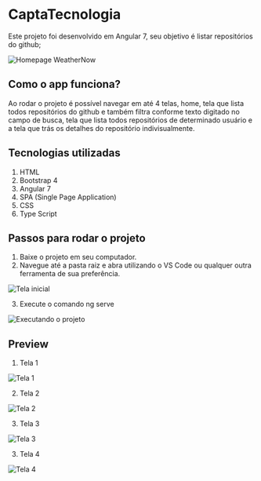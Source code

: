 # CaptaTecnologia
Este projeto foi desenvolvido em Angular 7, seu objetivo é listar repositórios do github;

![Homepage WeatherNow](https://i.ibb.co/ftMgg60/image.png)

## Como o app funciona?
Ao rodar o projeto é possível navegar em até 4 telas, home, tela que lista todos repositórios do github e também filtra conforme texto digitado no campo de busca, tela que lista todos repositórios de determinado usuário e a tela que trás os detalhes do repositório indivisualmente.

## Tecnologias utilizadas
1. HTML
2. Bootstrap 4
3. Angular 7
4. SPA (Single Page Application)
5. CSS
6. Type Script

## Passos para rodar o projeto
1. Baixe o projeto em seu computador.
2. Navegue até a pasta raiz e abra utilizando o VS Code ou qualquer outra ferramenta de sua preferência.
>
![Tela inicial](https://i.ibb.co/G558drW/image.png)
>
3. Execute o comando ng serve
>
![Executando o projeto](https://i.ibb.co/4s6D2BP/image.png)
>

## Preview

1. Tela 1
>
![Tela 1](https://i.ibb.co/G558drW/image.png)
>
2. Tela 2
>
![Tela 2](https://i.ibb.co/yycKmjJ/image.png)
>
3. Tela 3
>
![Tela 3](https://i.ibb.co/Jpq9M0n/image.png)
>
3. Tela 4
>
![Tela 4](https://i.ibb.co/Ld2rDCg/image.png)
>

